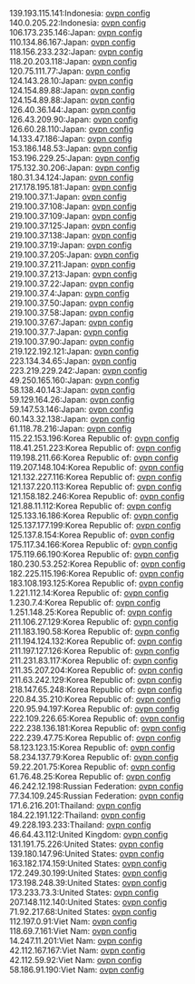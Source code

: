 139.193.115.141:Indonesia: [ovpn config](vpn/139_193_115_141.ovpn)  
140.0.205.22:Indonesia: [ovpn config](vpn/140_0_205_22.ovpn)  
106.173.235.146:Japan: [ovpn config](vpn/106_173_235_146.ovpn)  
110.134.86.167:Japan: [ovpn config](vpn/110_134_86_167.ovpn)  
118.156.233.232:Japan: [ovpn config](vpn/118_156_233_232.ovpn)  
118.20.203.118:Japan: [ovpn config](vpn/118_20_203_118.ovpn)  
120.75.111.77:Japan: [ovpn config](vpn/120_75_111_77.ovpn)  
124.143.28.10:Japan: [ovpn config](vpn/124_143_28_10.ovpn)  
124.154.89.88:Japan: [ovpn config](vpn/124_154_89_88.ovpn)  
124.154.89.88:Japan: [ovpn config](vpn/124_154_89_88.ovpn)  
126.40.36.144:Japan: [ovpn config](vpn/126_40_36_144.ovpn)  
126.43.209.90:Japan: [ovpn config](vpn/126_43_209_90.ovpn)  
126.60.28.110:Japan: [ovpn config](vpn/126_60_28_110.ovpn)  
14.133.47.186:Japan: [ovpn config](vpn/14_133_47_186.ovpn)  
153.186.148.53:Japan: [ovpn config](vpn/153_186_148_53.ovpn)  
153.196.229.25:Japan: [ovpn config](vpn/153_196_229_25.ovpn)  
175.132.30.206:Japan: [ovpn config](vpn/175_132_30_206.ovpn)  
180.31.34.124:Japan: [ovpn config](vpn/180_31_34_124.ovpn)  
217.178.195.181:Japan: [ovpn config](vpn/217_178_195_181.ovpn)  
219.100.37.1:Japan: [ovpn config](vpn/219_100_37_1.ovpn)  
219.100.37.108:Japan: [ovpn config](vpn/219_100_37_108.ovpn)  
219.100.37.109:Japan: [ovpn config](vpn/219_100_37_109.ovpn)  
219.100.37.125:Japan: [ovpn config](vpn/219_100_37_125.ovpn)  
219.100.37.138:Japan: [ovpn config](vpn/219_100_37_138.ovpn)  
219.100.37.19:Japan: [ovpn config](vpn/219_100_37_19.ovpn)  
219.100.37.205:Japan: [ovpn config](vpn/219_100_37_205.ovpn)  
219.100.37.211:Japan: [ovpn config](vpn/219_100_37_211.ovpn)  
219.100.37.213:Japan: [ovpn config](vpn/219_100_37_213.ovpn)  
219.100.37.22:Japan: [ovpn config](vpn/219_100_37_22.ovpn)  
219.100.37.4:Japan: [ovpn config](vpn/219_100_37_4.ovpn)  
219.100.37.50:Japan: [ovpn config](vpn/219_100_37_50.ovpn)  
219.100.37.58:Japan: [ovpn config](vpn/219_100_37_58.ovpn)  
219.100.37.67:Japan: [ovpn config](vpn/219_100_37_67.ovpn)  
219.100.37.7:Japan: [ovpn config](vpn/219_100_37_7.ovpn)  
219.100.37.90:Japan: [ovpn config](vpn/219_100_37_90.ovpn)  
219.122.192.121:Japan: [ovpn config](vpn/219_122_192_121.ovpn)  
223.134.34.65:Japan: [ovpn config](vpn/223_134_34_65.ovpn)  
223.219.229.242:Japan: [ovpn config](vpn/223_219_229_242.ovpn)  
49.250.165.160:Japan: [ovpn config](vpn/49_250_165_160.ovpn)  
58.138.40.143:Japan: [ovpn config](vpn/58_138_40_143.ovpn)  
59.129.164.26:Japan: [ovpn config](vpn/59_129_164_26.ovpn)  
59.147.53.146:Japan: [ovpn config](vpn/59_147_53_146.ovpn)  
60.143.32.138:Japan: [ovpn config](vpn/60_143_32_138.ovpn)  
61.118.78.216:Japan: [ovpn config](vpn/61_118_78_216.ovpn)  
115.22.153.196:Korea Republic of: [ovpn config](vpn/115_22_153_196.ovpn)  
118.41.251.223:Korea Republic of: [ovpn config](vpn/118_41_251_223.ovpn)  
119.198.211.66:Korea Republic of: [ovpn config](vpn/119_198_211_66.ovpn)  
119.207.148.104:Korea Republic of: [ovpn config](vpn/119_207_148_104.ovpn)  
121.132.227.116:Korea Republic of: [ovpn config](vpn/121_132_227_116.ovpn)  
121.137.220.113:Korea Republic of: [ovpn config](vpn/121_137_220_113.ovpn)  
121.158.182.246:Korea Republic of: [ovpn config](vpn/121_158_182_246.ovpn)  
121.88.11.112:Korea Republic of: [ovpn config](vpn/121_88_11_112.ovpn)  
125.133.16.186:Korea Republic of: [ovpn config](vpn/125_133_16_186.ovpn)  
125.137.177.199:Korea Republic of: [ovpn config](vpn/125_137_177_199.ovpn)  
125.137.8.154:Korea Republic of: [ovpn config](vpn/125_137_8_154.ovpn)  
175.117.34.166:Korea Republic of: [ovpn config](vpn/175_117_34_166.ovpn)  
175.119.66.190:Korea Republic of: [ovpn config](vpn/175_119_66_190.ovpn)  
180.230.53.252:Korea Republic of: [ovpn config](vpn/180_230_53_252.ovpn)  
182.225.115.196:Korea Republic of: [ovpn config](vpn/182_225_115_196.ovpn)  
183.108.193.125:Korea Republic of: [ovpn config](vpn/183_108_193_125.ovpn)  
1.221.112.14:Korea Republic of: [ovpn config](vpn/1_221_112_14.ovpn)  
1.230.7.4:Korea Republic of: [ovpn config](vpn/1_230_7_4.ovpn)  
1.251.148.25:Korea Republic of: [ovpn config](vpn/1_251_148_25.ovpn)  
211.106.27.129:Korea Republic of: [ovpn config](vpn/211_106_27_129.ovpn)  
211.183.190.58:Korea Republic of: [ovpn config](vpn/211_183_190_58.ovpn)  
211.194.124.132:Korea Republic of: [ovpn config](vpn/211_194_124_132.ovpn)  
211.197.127.126:Korea Republic of: [ovpn config](vpn/211_197_127_126.ovpn)  
211.231.83.117:Korea Republic of: [ovpn config](vpn/211_231_83_117.ovpn)  
211.35.207.204:Korea Republic of: [ovpn config](vpn/211_35_207_204.ovpn)  
211.63.242.129:Korea Republic of: [ovpn config](vpn/211_63_242_129.ovpn)  
218.147.65.248:Korea Republic of: [ovpn config](vpn/218_147_65_248.ovpn)  
220.84.35.210:Korea Republic of: [ovpn config](vpn/220_84_35_210.ovpn)  
220.95.94.197:Korea Republic of: [ovpn config](vpn/220_95_94_197.ovpn)  
222.109.226.65:Korea Republic of: [ovpn config](vpn/222_109_226_65.ovpn)  
222.238.136.181:Korea Republic of: [ovpn config](vpn/222_238_136_181.ovpn)  
222.239.47.75:Korea Republic of: [ovpn config](vpn/222_239_47_75.ovpn)  
58.123.123.15:Korea Republic of: [ovpn config](vpn/58_123_123_15.ovpn)  
58.234.137.79:Korea Republic of: [ovpn config](vpn/58_234_137_79.ovpn)  
59.22.201.75:Korea Republic of: [ovpn config](vpn/59_22_201_75.ovpn)  
61.76.48.25:Korea Republic of: [ovpn config](vpn/61_76_48_25.ovpn)  
46.242.12.198:Russian Federation: [ovpn config](vpn/46_242_12_198.ovpn)  
77.34.109.245:Russian Federation: [ovpn config](vpn/77_34_109_245.ovpn)  
171.6.216.201:Thailand: [ovpn config](vpn/171_6_216_201.ovpn)  
184.22.191.122:Thailand: [ovpn config](vpn/184_22_191_122.ovpn)  
49.228.193.233:Thailand: [ovpn config](vpn/49_228_193_233.ovpn)  
46.64.43.112:United Kingdom: [ovpn config](vpn/46_64_43_112.ovpn)  
131.191.75.226:United States: [ovpn config](vpn/131_191_75_226.ovpn)  
139.180.147.96:United States: [ovpn config](vpn/139_180_147_96.ovpn)  
163.182.174.159:United States: [ovpn config](vpn/163_182_174_159.ovpn)  
172.249.30.199:United States: [ovpn config](vpn/172_249_30_199.ovpn)  
173.198.248.39:United States: [ovpn config](vpn/173_198_248_39.ovpn)  
173.233.73.3:United States: [ovpn config](vpn/173_233_73_3.ovpn)  
207.148.112.140:United States: [ovpn config](vpn/207_148_112_140.ovpn)  
71.92.217.68:United States: [ovpn config](vpn/71_92_217_68.ovpn)  
112.197.0.91:Viet Nam: [ovpn config](vpn/112_197_0_91.ovpn)  
118.69.7.161:Viet Nam: [ovpn config](vpn/118_69_7_161.ovpn)  
14.247.11.201:Viet Nam: [ovpn config](vpn/14_247_11_201.ovpn)  
42.112.167.167:Viet Nam: [ovpn config](vpn/42_112_167_167.ovpn)  
42.112.59.92:Viet Nam: [ovpn config](vpn/42_112_59_92.ovpn)  
58.186.91.190:Viet Nam: [ovpn config](vpn/58_186_91_190.ovpn)  
